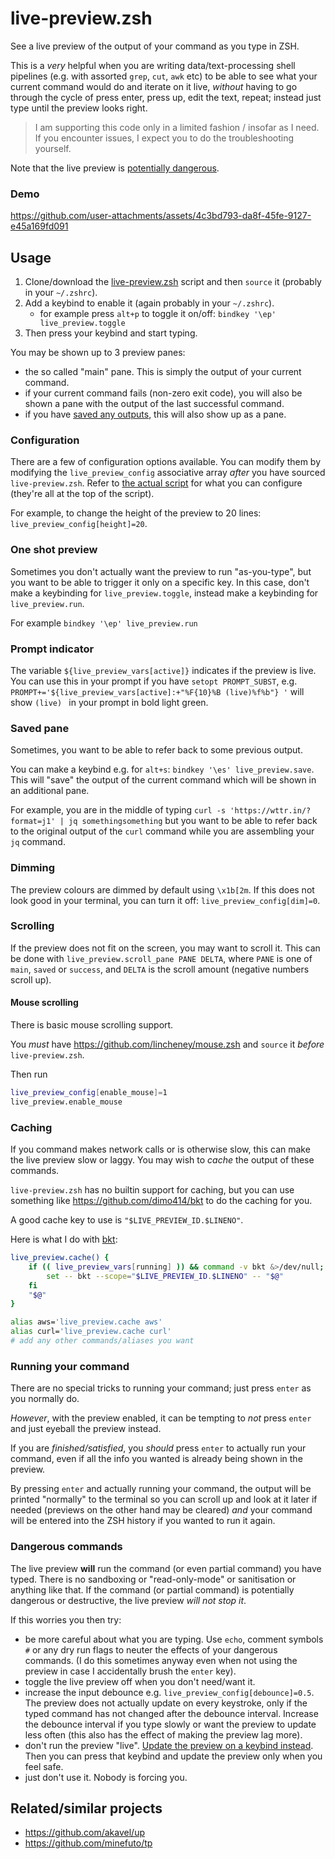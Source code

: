 # live-preview.zsh

See a live preview of the output of your command as you type in ZSH.

This is a *very* helpful when you are writing data/text-processing shell pipelines
(e.g. with assorted `grep`, `cut`, `awk` etc)
to be able to see what your current command would do and iterate on it live,
*without* having to go through the cycle of
press enter, press up, edit the text, repeat;
instead just type until the preview looks right.

> I am supporting this code only in a limited fashion / insofar as I need.
> If you encounter issues, I expect you to do the troubleshooting yourself.

Note that the live preview is [potentially dangerous](#dangerous-commands).

### Demo

https://github.com/user-attachments/assets/4c3bd793-da8f-45fe-9127-e45a169fd091

## Usage

1. Clone/download the [live-preview.zsh](./live-preview.zsh) script and then `source` it (probably in your `~/.zshrc`).
1. Add a keybind to enable it (again probably in your `~/.zshrc`).
    * for example press `alt+p` to toggle it on/off: `bindkey '\ep' live_preview.toggle`
1. Then press your keybind and start typing.

You may be shown up to 3 preview panes:
* the so called "main" pane. This is simply the output of your current command.
* if your current command fails (non-zero exit code),
    you will also be shown a pane with the output of the last successful command.
* if you have [saved any outputs](#saved-pane), this will also show up as a pane.

### Configuration

There are a few of configuration options available.
You can modify them by modifying the `live_preview_config` associative array *after* you have sourced `live-preview.zsh`.
Refer to [the actual script](./live-preview.zsh) for what you can configure (they're all at the top of the script).

For example, to change the height of the preview to 20 lines: `live_preview_config[height]=20`.

### One shot preview

Sometimes you don't actually want the preview to run "as-you-type",
but you want to be able to trigger it only on a specific key.
In this case, don't make a keybinding for `live_preview.toggle`, instead make a keybinding for `live_preview.run`.

For example `bindkey '\ep' live_preview.run`

### Prompt indicator

The variable `${live_preview_vars[active]}` indicates if the preview is live.
You can use this in your prompt if you have `setopt PROMPT_SUBST`, e.g.
`PROMPT+='${live_preview_vars[active]:+"%F{10}%B (live)%f%b"} '`
will show `(live) ` in your prompt in bold light green.


### Saved pane

Sometimes, you want to be able to refer back to some previous output.

You can make a keybind e.g. for `alt+s`: `bindkey '\es' live_preview.save`.
This will "save" the output of the current command which will be shown in an additional pane.

For example, you are in the middle of typing `curl -s 'https://wttr.in/?format=j1' | jq somethingsomething`
but you want to be able to refer back to the original output of the `curl` command
while you are assembling your `jq` command.

### Dimming

The preview colours are dimmed by default using `\x1b[2m`.
If this does not look good in your terminal, you can turn it off: `live_preview_config[dim]=0`.

### Scrolling

If the preview does not fit on the screen, you may want to scroll it.
This can be done with `live_preview.scroll_pane PANE DELTA`,
where `PANE` is one of `main`, `saved` or `success`,
and `DELTA` is the scroll amount (negative numbers scroll up).

#### Mouse scrolling

There is basic mouse scrolling support.

You *must* have <https://github.com/lincheney/mouse.zsh> and `source` it *before* `live-preview.zsh`.

Then run 
```zsh
live_preview_config[enable_mouse]=1
live_preview.enable_mouse
```

### Caching

If you command makes network calls or is otherwise slow, this can make the live preview slow or laggy.
You may wish to *cache* the output of these commands.

`live-preview.zsh` has no builtin support for caching,
but you can use something like <https://github.com/dimo414/bkt> to do the caching for you.

A good cache key to use is `"$LIVE_PREVIEW_ID.$LINENO"`.

Here is what I do with [bkt](https://github.com/dimo414/bkt):
```zsh
live_preview.cache() {
    if (( live_preview_vars[running] )) && command -v bkt &>/dev/null; then
        set -- bkt --scope="$LIVE_PREVIEW_ID.$LINENO" -- "$@"
    fi
    "$@"
}

alias aws='live_preview.cache aws'
alias curl='live_preview.cache curl'
# add any other commands/aliases you want
```

### Running your command

There are no special tricks to running your command; just press `enter` as you normally do.

*However*, with the preview enabled, it can be tempting to *not* press `enter`
and just eyeball the preview instead.

If you are *finished/satisfied*, you *should* press `enter` to actually run your command,
even if all the info you wanted is already being shown in the preview.

By pressing `enter` and actually running your command,
the output will be printed "normally" to the terminal
so you can scroll up and look at it later if needed (previews on the other hand may be cleared)
*and* your command will be entered into the ZSH history if you wanted to run it again.


### Dangerous commands

The live preview **will** run the command (or even partial command) you have typed.
There is no sandboxing or "read-only-mode" or sanitisation or anything like that.
If the command (or partial command) is potentially dangerous or destructive, the live preview *will not stop it*.

If this worries you then try:
* be more careful about what you are typing.
    Use `echo`, comment symbols `#` or any dry run flags to neuter the effects of your dangerous commands.
    (I do this sometimes anyway even when not using the preview in case I accidentally brush the `enter` key).
* toggle the live preview off when you don't need/want it.
* increase the input debounce e.g. `live_preview_config[debounce]=0.5`.
    The preview does not actually update on every keystroke, only if the typed command has not changed after the debounce interval.
    Increase the debounce interval if you type slowly or want the preview to update less often
    (this also has the effect of making the preview lag more).
* don't run the preview "live".
    [Update the preview on a keybind instead](#one-shot-preview).
    Then you can press that keybind and update the preview only when you feel safe.
* just don't use it. Nobody is forcing you.


## Related/similar projects

* https://github.com/akavel/up
* https://github.com/minefuto/tp
